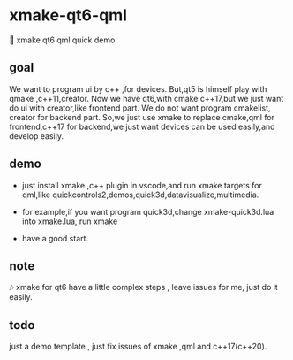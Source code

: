 # xmake-qt6-qml

🔑 xmake qt6 qml quick  demo 

## goal

We want to  program ui by c++ ,for devices.
But,qt5 is himself play with qmake ,c++11,creator.
Now we have qt6,with cmake c++17,but we just want do ui with creator,like frontend part.
We do not want program cmakelist, creator for backend part.
So,we just use xmake to replace cmake,qml for frontend,c++17 for backend,we just want devices can be used easily,and develop easily.

## demo

* just install xmake ,c++ plugin in vscode,and run xmake targets for qml,like quickcontrols2,demos,quick3d,datavisualize,multimedia.

* for example,if you want program quick3d,change xmake-quick3d.lua into xmake.lua,
run xmake
* have a good start.

## note 

🎶 xmake for qt6 have a little complex steps , leave issues for me, just do it easily.

## todo

just a demo template , 
just fix issues of  xmake ,qml and c++17(c++20).
